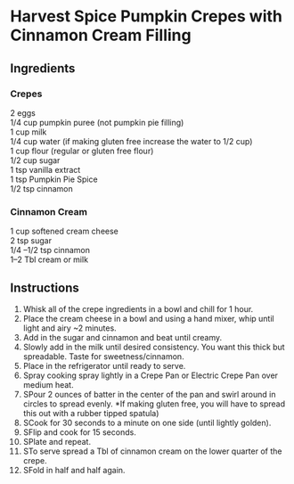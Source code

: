 # Harvest Spice Pumpkin Crepes with Cinnamon Cream Filling

## Ingredients
### Crepes
2 eggs  
1/4 cup pumpkin puree (not pumpkin pie filling)  
1 cup milk  
1/4 cup water (if making gluten free increase the water to 1/2 cup)  
1 cup flour (regular or gluten free flour)  
1/2 cup sugar  
1 tsp vanilla extract  
1 tsp Pumpkin Pie Spice  
1/2 tsp cinnamon  

### Cinnamon Cream
1 cup softened cream cheese  
2 tsp sugar  
1/4 –1/2 tsp cinnamon  
1–2 Tbl cream or milk  

## Instructions
1. Whisk all of the crepe ingredients in a bowl and chill for 1 hour.
1. Place the cream cheese in a bowl and using a hand mixer, whip until light and airy ~2 minutes.
1. Add in the sugar and cinnamon and beat until creamy.
1. Slowly add in the milk until desired consistency. You want this thick but spreadable. Taste for sweetness/cinnamon.
1. Place in the refrigerator until ready to serve.
1. Spray cooking spray lightly in a Crepe Pan or Electric Crepe Pan over medium heat.
1. SPour 2 ounces of batter in the center of the pan and swirl around in circles to spread evenly. *If making gluten free, you will have to spread this out with a rubber tipped spatula)
1. SCook for 30 seconds to a minute on one side (until lightly golden).
1. SFlip and cook for 15 seconds.
1. SPlate and repeat.
1. STo serve spread a Tbl of cinnamon cream on the lower quarter of the crepe.
1. SFold in half and half again.
